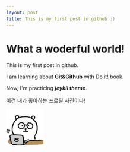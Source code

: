 ```yaml
---
layout: post
title: This is my first post in github :)
---
```


# What a woderful world!

This is my first post in github.


I am learning about **Git&Github** with Do it! book.

Now, I'm practicing ***jeykll theme***.

이건 내가 좋아하는 프로필 사진이다!


![profile_image_about_damgom](/images/pf.png)

